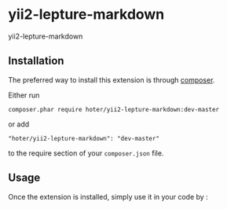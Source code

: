 yii2-lepture-markdown
=====================
yii2-lepture-markdown

Installation
------------

The preferred way to install this extension is through [composer](http://getcomposer.org/download/).

Either run

```
composer.phar require hoter/yii2-lepture-markdown:dev-master
```

or add

```
"hoter/yii2-lepture-markdown": "dev-master"
```

to the require section of your `composer.json` file.


Usage
-----

Once the extension is installed, simply use it in your code by  :

```php
